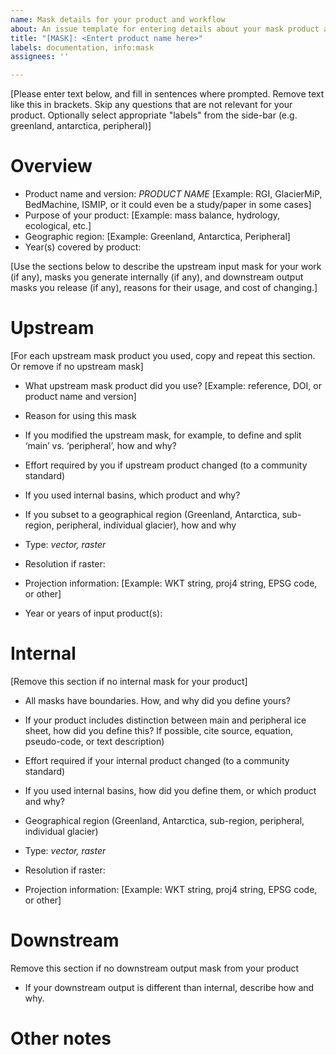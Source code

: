 ```yaml
---
name: Mask details for your product and workflow
about: An issue template for entering details about your mask product and workflow
title: "[MASK]: <Entert product name here>"
labels: documentation, info:mask
assignees: ''

---
```


[Please enter text below, and fill in sentences where prompted. Remove text like this in brackets. Skip any questions that are not relevant for your product. Optionally select appropriate "labels" from the side-bar (e.g. greenland, antarctica, peripheral)]

# Overview

-   Product name and version: *PRODUCT NAME* [Example: RGI, GlacierMiP, BedMachine, ISMIP, or it could even be a study/paper in some cases]
-   Purpose of your product: [Example: mass balance, hydrology, ecological, etc.]
-   Geographic region: [Example: Greenland, Antarctica, Peripheral]
-   Year(s) covered by product: 

[Use the sections below to describe the upstream input mask for your work (if any), masks you generate internally (if any), and downstream output masks you release (if any), reasons for their usage, and cost of changing.]


# Upstream

[For each upstream mask product you used, copy and repeat this section. Or remove if no upstream mask]

-   What upstream mask product did you use? [Example: reference, DOI, or product name and version]

-   Reason for using this mask

-   If you modified the upstream mask, for example, to define and split ‘main’ vs. ‘peripheral’, how and why?

-   Effort required by you if upstream product changed (to a community standard)

-   If you used internal basins, which product and why?

-   If you subset to a geographical region (Greenland, Antarctica, sub-region, peripheral, individual glacier), how and why

-   Type: *vector, raster*

-   Resolution if raster:

-   Projection information: [Example: WKT string, proj4 string, EPSG code, or other]

-   Year or years of input product(s): 


# Internal

[Remove this section if no internal mask for your product]

-   All masks have boundaries. How, and why did you define yours?

-   If your product includes distinction between main and peripheral ice sheet, how did you define this? If possible, cite source, equation, pseudo-code, or text description)

-   Effort required if your internal product changed (to a community standard)

-   If you used internal basins, how did you define them, or which product and why?

-   Geographical region (Greenland, Antarctica, sub-region, peripheral, individual glacier)

-   Type: *vector, raster*

-   Resolution if raster:

-   Projection information: [Example: WKT string, proj4 string, EPSG code, or other]


# Downstream

Remove this section if no downstream output mask from your product

-   If your downstream output is different than internal, describe how and why.

# Other notes
